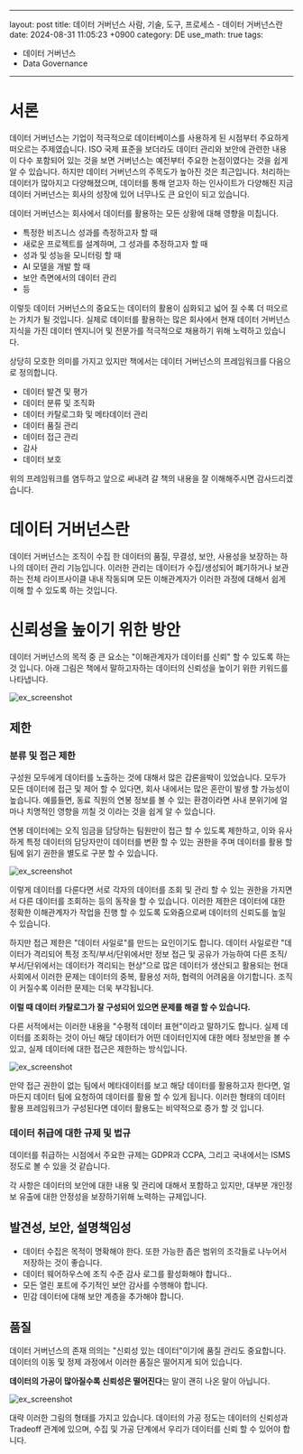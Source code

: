 
---

layout: post
title: 데이터 거버넌스 사람, 기술, 도구, 프로세스 - 데이터 거버넌스란
date: 2024-08-31 11:05:23 +0900
category: DE
use_math: true
tags:
- 데이터 거버넌스
- Data Governance


---

# 서론

데이터 거버넌스는 기업이 적극적으로 데이터베이스를 사용하게 된 시점부터 주요하게 떠오르는 주제였습니다. ISO 국제 표준을 보더라도 데이터 관리와 보안에 관련한 내용이 다수 포함되어 있는 것을 보면 거버넌스는 예전부터 주요한 논점이였다는 것을 쉽게 알 수 있습니다. 하지만 데이터 거버넌스의 주목도가 높아진 것은 최근입니다. 처리하는 데이터가 많아지고 다양해졌으며, 데이터를 통해 얻고자 하는 인사이트가 다양해진 지금 데이터 거버넌스는 회사의 성장에 있어 너무나도 큰 요인이 되고 있습니다.

데이터 거버넌스는 회사에서 데이터를 활용하는 모든 상황에 대해 영향을 미칩니다.

- 특정한 비즈니스 성과를 측정하고자 할 때
- 새로운 프로젝트를 설계하며, 그 성과를 추정하고자 할 때
- 성과 및 성능을 모니터링 할 때
- AI 모델을 개발 할 때
- 보안 측면에서의 데이터 관리
- 등 

이렇듯 데이터 거버넌스의 중요도는 데이터의 활용이 심화되고 넓어 질 수록 더 떠오르는 가치가 될 것입니다. 실제로 데이터를 활용하는 많은 회사에서 현재 데이터 거버넌스 지식을 가진 데이터 엔지니어 및 전문가를 적극적으로 채용하기 위해 노력하고 있습니다.

상당히 모호한 의미를 가지고 있지만 책에서는 데이터 거버넌스의 프레임워크를 다음으로 정의합니다.

- 데이터 발견 및 평가
- 데이터 분류 및 조직화
- 데이터 카탈로그화 및 메타데이터 관리
- 데이터 품질 관리
- 데이터 접근 관리
- 감사
- 데이터 보호 

위의 프레임워크를 염두하고 앞으로 써내려 갈 책의 내용을 잘 이해해주시면 감사드리겠습니다.

# 데이터 거버넌스란 

데이터 거버넌스는 조직이 수집 한 데이터의 품질, 무결성, 보안, 사용성을 보장하는 하나의 데이터 관리 기능입니다. 이러한 관리는 데이터가 수집/생성되어 폐기하거나 보관하는 전체 라이프사이클 내내 작동되며 모든 이해관계자가 이러한 과정에 대해서 쉽게 이해 할 수 있도록 하는 것입니다.

# 신뢰성을 높이기 위한 방안

데이터 거버넌스의 목적 중 큰 요소는 "이해관계자가 데이터를 신뢰" 할 수 있도록 하는 것 입니다. 아래 그림은 책에서 말하고자하는 데이터의 신뢰성을 높이기 위한 키워드를 나타냅니다.

![ex_screenshot](/assets/img/datagov1.png)

## 제한

### 분류 및 접근 제한

구성원 모두에게 데이터를 노출하는 것에 대해서 많은 갑론을박이 있었습니다. 모두가 모든 데이터에 접근 및 제어 할 수 있다면, 회사 내에서는 많은 혼란이 발생 할 가능성이 높습니다. 예를들면, 동료 직원의 연봉 정보를 볼 수 있는 환경이라면 사내 분위기에 얼마나 치명적인 영향을 끼칠 것 이라는 것을 쉽게 알 수 있습니다.

연봉 데이터에는 오직 임금을 담당하는 팀원만이 접근 할 수 있도록 제한하고, 이와 유사하게 특정 데이터의 담당자만이 데이터를 변환 할 수 있는 권한을 주며 데이터를 활용 할 팀에 읽기 권한을 별도로 구분 할 수 있습니다.

![ex_screenshot](/assets/img/datagov2.png)

이렇게 데이터를 다룬다면 서로 각자의 데이터를 조회 및 관리 할 수 있는 권한을 가지면서 다른 데이터를 조회하는 등의 동작을 할 수 있습니다. 이러한 제한은 데이터에 대한 정확한 이해관계자가 작업을 진행 할 수 있도록 도와줌으로써 데이터의 신뢰도를 높일 수 있습니다.

하지만 접근 제한은 "데이터 사일로"를 만드는 요인이기도 합니다. 데이터 사일로란 "데이터가 격리되어 특정 조직/부서/단위에서만 정보 접근 및 공유가 가능하여 다른 조직/부서/단위에서는 데이터가 격리되는 현상"으로 많은 데이터가 생산되고 활용되는 현대사회에서 이러한 문제는 데이터의 중복, 활용성 저하, 협력의 어려움을 야기합니다. 조직이 커질수록 이러한 문제는 더욱 부각됩니다.

**이럴 때 데이터 카탈로그가 잘 구성되어 있으면 문제를 해결 할 수 있습니다.**

다른 서적에서는 이러한 내용을 "수평적 데이터 표현"이라고 말하기도 합니다. 실제 데이터를 조회하는 것이 아닌 해당 데이터가 어떤 데이터인지에 대한 메타 정보만을 볼 수 있고, 실제 데이터에 대한 접근은 제한하는 방식입니다.

![ex_screenshot](/assets/img/datagov3.png)

만약 접근 권한이 없는 팀에서 메타데이터를 보고 해당 데이터를 활용하고자 한다면, 얼마든지 데이터 팀에 요청하여 데이터를 활용 할 수 있게 됩니다. 이러한 형태의 데이터 활용 프레임워크가 구성된다면 데이터 활용도는 비약적으로 증가 할 것 입니다.

### 데이터 취급에 대한 규제 및 법규

데이터를 취급하는 시점에서 주요한 규제는 GDPR과 CCPA, 그리고 국내에서는 ISMS 정도로 볼 수 있을 것 같습니다.

각 사항은 데이터의 보안에 대한 내용 및 관리에 대해서 포함하고 있지만, 대부분 개인정보 유출에 대한 안정성을 보장하기위해 노력하는 규제입니다.

## 발견성, 보안, 설명책임성

- 데이터 수집은 목적이 명확해야 한다. 또한 가능한 좁은 범위의 조각들로 나누어서 저장하는 것이 좋습니다.
- 데이터 웨어하우스에 조직 수준 감사 로그를 활성화해야 합니다..
- 모든 열린 포트에 주기적인 보안 감사를 수행해야 합니다.
- 민감 데이터에 대해 보안 계층을 추가해야 합니다.

## 품질

데이터 거버넌스의 존재 의의는 "신뢰성 있는 데이터"이기에 품질 관리도 중요합니다. 데이터의 이동 및 정제 과정에서 이러한 품질은 떨어지게 되어 있습니다.

**데이터의 가공이 많아질수록 신뢰성은 떨어진다**는 말이 괜히 나온 말이 아닙니다.

![ex_screenshot](/assets/img/datagov4.png)

대략 이러한 그림의 형태를 가지고 있습니다. 데이터의 가공 정도는 데이터의 신뢰성과 Tradeoff 관계에 있으며, 수집 및 가공 단계에서 우리가 데이터를 신뢰 할 수 있어야 합니다.


